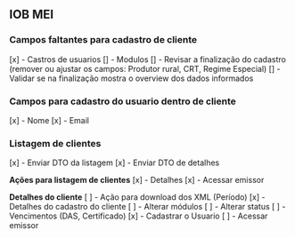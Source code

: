 ## IOB MEI

### Campos faltantes para cadastro de cliente

[x] - Castros de usuarios
[] - Modulos
[] - Revisar a finalização do cadastro (remover ou ajustar os campos: Produtor rural, CRT, Regime Especial)
[] - Validar se na finalização mostra o overview dos dados informados

### Campos para cadastro do usuario dentro de cliente

[x] - Nome
[x] - Email

### Listagem de clientes

[x] - Enviar DTO da listagem
[x] - Enviar DTO de detalhes

**Ações para listagem de clientes**
[x] - Detalhes
[x] - Acessar emissor

**Detalhes do cliente**
[ ] - Ação para download dos XML (Período)
[x] - Detalhes do cadastro do cliente
[ ] - Alterar módulos
[ ] - Alterar status
[ ] - Vencimentos (DAS, Certificado)
[x] - Cadastrar o Usuario
[ ] - Acessar emissor


